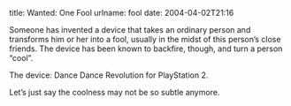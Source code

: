 title: Wanted: One Fool
urlname: fool
date: 2004-04-02T21:16

Someone has invented a device that takes an ordinary person and transforms him or her into a fool, usually in the midst of this person&#x02bc;s close friends. The device has been known to backfire, though, and turn a person &ldquo;cool&rdquo;.

The device: Dance Dance Revolution for PlayStation 2.

Let&#x02bc;s just say the coolness may not be so subtle anymore.